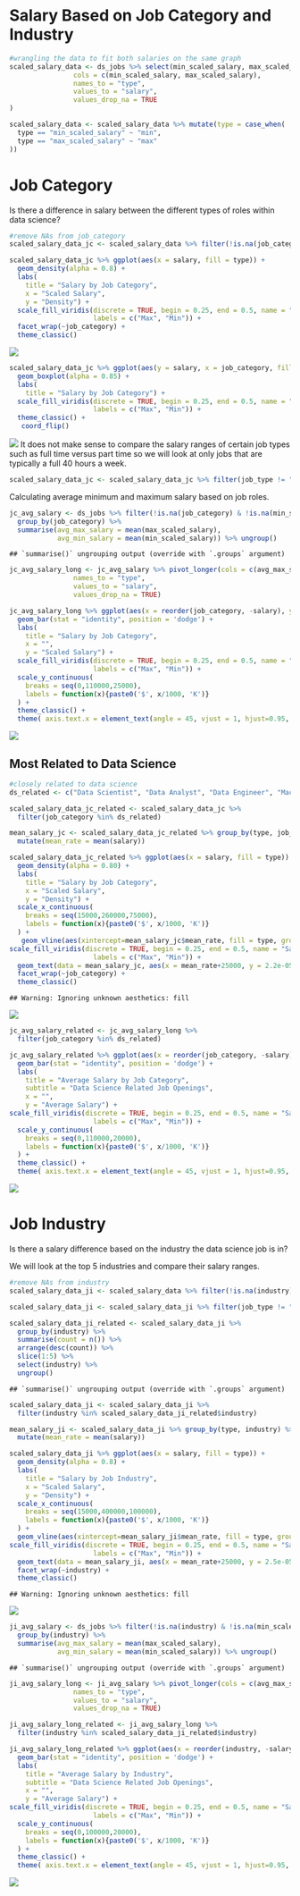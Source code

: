 Salary Based on Job Category and Industry
================

``` r
#wrangling the data to fit both salaries on the same graph
scaled_salary_data <- ds_jobs %>% select(min_scaled_salary, max_scaled_salary, job_category, industry, job_type) %>% pivot_longer(
                cols = c(min_scaled_salary, max_scaled_salary),
                names_to = "type",
                values_to = "salary",
                values_drop_na = TRUE
)

scaled_salary_data <- scaled_salary_data %>% mutate(type = case_when(
  type == "min_scaled_salary" ~ "min",
  type == "max_scaled_salary" ~ "max"
))
```

# Job Category

Is there a difference in salary between the different types of roles
within data science?

``` r
#remove NAs from job_category
scaled_salary_data_jc <- scaled_salary_data %>% filter(!is.na(job_category))

scaled_salary_data_jc %>% ggplot(aes(x = salary, fill = type)) +
  geom_density(alpha = 0.8) +
  labs(
    title = "Salary by Job Category",
    x = "Scaled Salary",
    y = "Density") +
  scale_fill_viridis(discrete = TRUE, begin = 0.25, end = 0.5, name = "Salary Type",
                     labels = c("Max", "Min")) +
  facet_wrap(~job_category) + 
  theme_classic()
```

![](salary_job_category_industry_files/figure-gfm/unnamed-chunk-3-1.png)<!-- -->

``` r
scaled_salary_data_jc %>% ggplot(aes(y = salary, x = job_category, fill = type)) +
  geom_boxplot(alpha = 0.85) +
  labs(
    title = "Salary by Job Category") +
  scale_fill_viridis(discrete = TRUE, begin = 0.25, end = 0.5, name = "Salary Type",
                     labels = c("Max", "Min")) +
  theme_classic() +
   coord_flip()
```

![](salary_job_category_industry_files/figure-gfm/unnamed-chunk-4-1.png)<!-- -->
It does not make sense to compare the salary ranges of certain job types
such as full time versus part time so we will look at only jobs that are
typically a full 40 hours a week.

``` r
scaled_salary_data_jc <- scaled_salary_data_jc %>% filter(job_type != "PART_TIME")
```

Calculating average minimum and maximum salary based on job roles.

``` r
jc_avg_salary <- ds_jobs %>% filter(!is.na(job_category) & !is.na(min_scaled_salary) & !is.na(max_scaled_salary)) %>% 
  group_by(job_category) %>% 
  summarise(avg_max_salary = mean(max_scaled_salary), 
            avg_min_salary = mean(min_scaled_salary)) %>% ungroup()
```

    ## `summarise()` ungrouping output (override with `.groups` argument)

``` r
jc_avg_salary_long <- jc_avg_salary %>% pivot_longer(cols = c(avg_max_salary, avg_min_salary),
                names_to = "type",
                values_to = "salary",
                values_drop_na = TRUE)
```

``` r
jc_avg_salary_long %>% ggplot(aes(x = reorder(job_category, -salary), y = salary ,fill = type))+
  geom_bar(stat = "identity", position = 'dodge') +
  labs(
    title = "Salary by Job Category",
    x = "",
    y = "Scaled Salary") +
  scale_fill_viridis(discrete = TRUE, begin = 0.25, end = 0.5, name = "Salary Type",
                     labels = c("Max", "Min")) + 
  scale_y_continuous(
    breaks = seq(0,110000,25000),
    labels = function(x){paste0('$', x/1000, 'K')}
  ) +
  theme_classic() +
  theme( axis.text.x = element_text(angle = 45, vjust = 1, hjust=0.95, size = 8))
```

![](salary_job_category_industry_files/figure-gfm/unnamed-chunk-7-1.png)<!-- -->

## Most Related to Data Science

``` r
#closely related to data science
ds_related <- c("Data Scientist", "Data Analyst", "Data Engineer", "Machine Learning", "Statistics", "Other Analyst")

scaled_salary_data_jc_related <- scaled_salary_data_jc %>% 
  filter(job_category %in% ds_related)

mean_salary_jc <- scaled_salary_data_jc_related %>% group_by(type, job_category) %>% 
  mutate(mean_rate = mean(salary))

scaled_salary_data_jc_related %>% ggplot(aes(x = salary, fill = type)) +
  geom_density(alpha = 0.80) +
  labs(
    title = "Salary by Job Category",
    x = "Scaled Salary",
    y = "Density") +
  scale_x_continuous(
    breaks = seq(15000,260000,75000),
    labels = function(x){paste0('$', x/1000, 'K')}
  ) +
   geom_vline(aes(xintercept=mean_salary_jc$mean_rate, fill = type, group = job_category), linetype = "dashed", show.legend = FALSE) +
scale_fill_viridis(discrete = TRUE, begin = 0.25, end = 0.5, name = "Salary Type",
                     labels = c("Max", "Min")) + 
  geom_text(data = mean_salary_jc, aes(x = mean_rate+25000, y = 2.2e-05, label = paste0('$', round(mean_rate/1000,1), 'K'), group = job_category), size = 2) +
  facet_wrap(~job_category) + 
  theme_classic()
```

    ## Warning: Ignoring unknown aesthetics: fill

![](salary_job_category_industry_files/figure-gfm/unnamed-chunk-8-1.png)<!-- -->

``` r
jc_avg_salary_related <- jc_avg_salary_long %>% 
  filter(job_category %in% ds_related)

jc_avg_salary_related %>% ggplot(aes(x = reorder(job_category, -salary), y = salary ,fill = type)) +
  geom_bar(stat = "identity", position = 'dodge') +
  labs(
    title = "Average Salary by Job Category",
    subtitle = "Data Science Related Job Openings",
    x = "",
    y = "Average Salary") +
scale_fill_viridis(discrete = TRUE, begin = 0.25, end = 0.5, name = "Salary Type",
                     labels = c("Max", "Min")) + 
  scale_y_continuous(
    breaks = seq(0,110000,20000),
    labels = function(x){paste0('$', x/1000, 'K')}
  ) +
  theme_classic() +
  theme( axis.text.x = element_text(angle = 45, vjust = 1, hjust=0.95, size = 8))
```

![](salary_job_category_industry_files/figure-gfm/unnamed-chunk-9-1.png)<!-- -->

# Job Industry

Is there a salary difference based on the industry the data science job
is in?

We will look at the top 5 industries and compare their salary ranges.

``` r
#remove NAs from industry
scaled_salary_data_ji <- scaled_salary_data %>% filter(!is.na(industry))

scaled_salary_data_ji <- scaled_salary_data_ji %>% filter(job_type != "PART_TIME")

scaled_salary_data_ji_related <- scaled_salary_data_ji %>% 
  group_by(industry) %>% 
  summarise(count = n()) %>%
  arrange(desc(count)) %>%
  slice(1:5) %>%
  select(industry) %>% 
  ungroup()
```

    ## `summarise()` ungrouping output (override with `.groups` argument)

``` r
scaled_salary_data_ji <- scaled_salary_data_ji %>% 
  filter(industry %in% scaled_salary_data_ji_related$industry)

mean_salary_ji <- scaled_salary_data_ji %>% group_by(type, industry) %>% 
  mutate(mean_rate = mean(salary))

scaled_salary_data_ji %>% ggplot(aes(x = salary, fill = type)) +
  geom_density(alpha = 0.8) +
  labs(
    title = "Salary by Job Industry",
    x = "Scaled Salary",
    y = "Density") +
  scale_x_continuous(
    breaks = seq(15000,400000,100000),
    labels = function(x){paste0('$', x/1000, 'K')}
  ) +
  geom_vline(aes(xintercept=mean_salary_ji$mean_rate, fill = type, group = industry), linetype = "dashed", show.legend = FALSE) +
scale_fill_viridis(discrete = TRUE, begin = 0.25, end = 0.5, name = "Salary Type",
                     labels = c("Max", "Min")) + 
  geom_text(data = mean_salary_ji, aes(x = mean_rate+25000, y = 2.5e-05, label = paste0('$', round(mean_rate/1000,1), 'K'), group = industry), size = 2) +
  facet_wrap(~industry) + 
  theme_classic()
```

    ## Warning: Ignoring unknown aesthetics: fill

![](salary_job_category_industry_files/figure-gfm/unnamed-chunk-10-1.png)<!-- -->

``` r
ji_avg_salary <- ds_jobs %>% filter(!is.na(industry) & !is.na(min_scaled_salary & job_type != "PART_TIME") & !is.na(max_scaled_salary)) %>% 
  group_by(industry) %>% 
  summarise(avg_max_salary = mean(max_scaled_salary), 
            avg_min_salary = mean(min_scaled_salary)) %>% ungroup()
```

    ## `summarise()` ungrouping output (override with `.groups` argument)

``` r
ji_avg_salary_long <- ji_avg_salary %>% pivot_longer(cols = c(avg_max_salary, avg_min_salary),
                names_to = "type",
                values_to = "salary",
                values_drop_na = TRUE)

ji_avg_salary_long_related <- ji_avg_salary_long %>% 
  filter(industry %in% scaled_salary_data_ji_related$industry)

ji_avg_salary_long_related %>% ggplot(aes(x = reorder(industry, -salary), y = salary ,fill = type)) +
  geom_bar(stat = "identity", position = 'dodge') +
  labs(
    title = "Average Salary by Industry",
    subtitle = "Data Science Related Job Openings",
    x = "",
    y = "Average Salary") +
scale_fill_viridis(discrete = TRUE, begin = 0.25, end = 0.5, name = "Salary Type",
                     labels = c("Max", "Min")) + 
  scale_y_continuous(
    breaks = seq(0,100000,20000),
    labels = function(x){paste0('$', x/1000, 'K')}
  ) +
  theme_classic() +
  theme( axis.text.x = element_text(angle = 45, vjust = 1, hjust=0.95, size = 8))
```

![](salary_job_category_industry_files/figure-gfm/unnamed-chunk-11-1.png)<!-- -->
